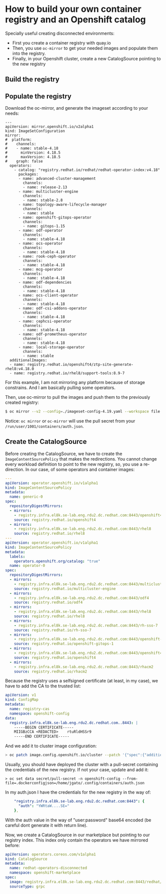 # How to build your own container registry and an Openshift catalog

Specially useful creating disconnected environments:
 * First you create a container registry with quay.io
 * Then, you use `oc-mirror` to get your needed images and populate them into the registry.
 * Finally, in your Openshift cluster, create a new CatalogSource pointing to the new registry


## Build the registry


## Populate the registry

Download the oc-mirror, and generate the imageset according to your needs:

```
---
apiVersion: mirror.openshift.io/v2alpha1
kind: ImageSetConfiguration
mirror:
#  platform:
#    channels:
#    - name: stable-4.18
#      minVersion: 4.18.5
#      maxVersion: 4.18.5
#    graph: false
  operators:
    - catalog: "registry.redhat.io/redhat/redhat-operator-index:v4.18"
      packages:
      - name: advanced-cluster-management
        channels:
        - name: release-2.13
      - name: multicluster-engine
        channels:
        - name: stable-2.8
      - name: topology-aware-lifecycle-manager
        channels:
        - name: stable
      - name: openshift-gitops-operator
        channels:
        - name: gitops-1.15
      - name: odf-operator
        channels:
        - name: stable-4.18
      - name: ocs-operator
        channels:
        - name: stable-4.18
      - name: rook-ceph-operator
        channels:
        - name: stable-4.18
      - name: mcg-operator
        channels:
        - name: stable-4.18
      - name: odf-dependencies
        channels:
        - name: stable-4.18
      - name: ocs-client-operator
        channels:
        - name: stable-4.18
      - name: odf-csi-addons-operator
        channels:
        - name: stable-4.18
      - name: cephcsi-operator
        channels:
        - name: stable-4.18
      - name: odf-prometheus-operator
        channels:
        - name: stable-4.18
      - name: local-storage-operator
        channels:
        - name: stable
  additionalImages:
  - name: registry.redhat.io/openshift4/ztp-site-generate-rhel8:v4.18.0
  - name: registry.redhat.io/rhel8/support-tools:8.9-7
```

For this example, I am not mirroring any platform because of storage constrains. And I am basically pulling some operators.

Then, use oc-mirror to pull the images and push them to the previously created registry:

```bash
$ oc mirror --v2 --config=./imageset-config-4.19.yaml --workspace file://oc-mirror-workspace docker://registry.infra.el8k.se-lab.eng.rdu2.dc.redhat.com:8443
```

Notice: `oc mirror` or `oc-mirror` will use the pull secret from your `/run/user/1001/containers/auth.json`.

## Create the CatalogSource

Before creating the CatalogSource, we have to create the `ImageContentSourcePolicy` that makes the redirections. You cannot change every workload definition to point to the new registry, so, you use a re-direction. In our case, of some operators and container images:

```yaml
---
apiVersion: operator.openshift.io/v1alpha1
kind: ImageContentSourcePolicy
metadata:
  name: generic-0
spec:
  repositoryDigestMirrors:
  - mirrors:
    - registry.infra.el8k.se-lab.eng.rdu2.dc.redhat.com:8443/openshift4
    source: registry.redhat.io/openshift4
  - mirrors:
    - registry.infra.el8k.se-lab.eng.rdu2.dc.redhat.com:8443/rhel8
    source: registry.redhat.io/rhel8
---
apiVersion: operator.openshift.io/v1alpha1
kind: ImageContentSourcePolicy
metadata:
  labels:
    operators.openshift.org/catalog: "true"
  name: operator-0
spec:
  repositoryDigestMirrors:
  - mirrors:
    - registry.infra.el8k.se-lab.eng.rdu2.dc.redhat.com:8443/multicluster-engine
    source: registry.redhat.io/multicluster-engine
  - mirrors:
    - registry.infra.el8k.se-lab.eng.rdu2.dc.redhat.com:8443/odf4
    source: registry.redhat.io/odf4
  - mirrors:
    - registry.infra.el8k.se-lab.eng.rdu2.dc.redhat.com:8443/rhel8
    source: registry.redhat.io/rhel8
  - mirrors:
    - registry.infra.el8k.se-lab.eng.rdu2.dc.redhat.com:8443/rh-sso-7
    source: registry.redhat.io/rh-sso-7
  - mirrors:
    - registry.infra.el8k.se-lab.eng.rdu2.dc.redhat.com:8443/openshift-gitops-1
    source: registry.redhat.io/openshift-gitops-1
  - mirrors:
    - registry.infra.el8k.se-lab.eng.rdu2.dc.redhat.com:8443/openshift4
    source: registry.redhat.io/openshift4
  - mirrors:
    - registry.infra.el8k.se-lab.eng.rdu2.dc.redhat.com:8443/rhacm2
    source: registry.redhat.io/rhacm2
```

Because the registry uses a selfsigned certificate (at least, in my case), we have to add the CA to the trusted list:

```yaml
apiVersion: v1
kind: ConfigMap
metadata:
  name: registry-cas
  namespace: openshift-config
data:
  registry.infra.el8k.se-lab.eng.rdu2.dc.redhat.com..8443: |
    -----BEGIN CERTIFICATE-----
    MIIGBzCCA <REDACTED>    rtuRldHSSr9
    -----END CERTIFICATE-----

```

And we add it to cluster image configuration:
```bash
> oc patch image.config.openshift.io/cluster --patch '{"spec":{"additionalTrustedCA":{"name":"registry-cas"}}}' --type=merge
```

Usually, you should have deployed the cluster with a pull-secret containing the credentials of the new registry. If not your case, update and add it:

```
> oc set data secret/pull-secret -n openshift-config --from-file=.dockerconfigjson=/home/jgato/.config/containers/auth.json
```

In my auth.json I have the credentials for the new registry in the way of:

```yaml
    "registry.infra.el8k.se-lab.eng.rdu2.dc.redhat.com:8443": {
      "auth": "YWRtaW....SE="
    },

```

With the auth value in the way of "user:password" base64 encoded (be careful dont generate it with return line).

Now, we create a CatalogSource in our marketplace but pointing to our registry index. This index only contain the operators we have mirrored before:

```yaml
apiVersion: operators.coreos.com/v1alpha1
kind: CatalogSource
metadata:
  name: redhat-operators-disconnected
  namespace: openshift-marketplace
spec:
  image: registry.infra.el8k.se-lab.eng.rdu2.dc.redhat.com:8443/redhat/redhat-operator-index:v4.18
  sourceType: grpc

```
